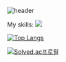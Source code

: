![header](https://capsule-render.vercel.app/api?type=venom&color=auto&height=300&section=header&text=우진's%Github&fontSize=90)

My skills:
![](https://img.shields.io/badge/Python-14354C?style=for-the-badge&logo=python&logoColor=white)


[![Top Langs](https://github-readme-stats.vercel.app/api/top-langs/?username=yohan050605)](https://github.com/anuraghazra/github-readme-stats)

[![Solved.ac프로필](http://mazassumnida.wtf/api/v2/generate_badge?boj=vediac2000)](https://solved.ac/vediac2000)
